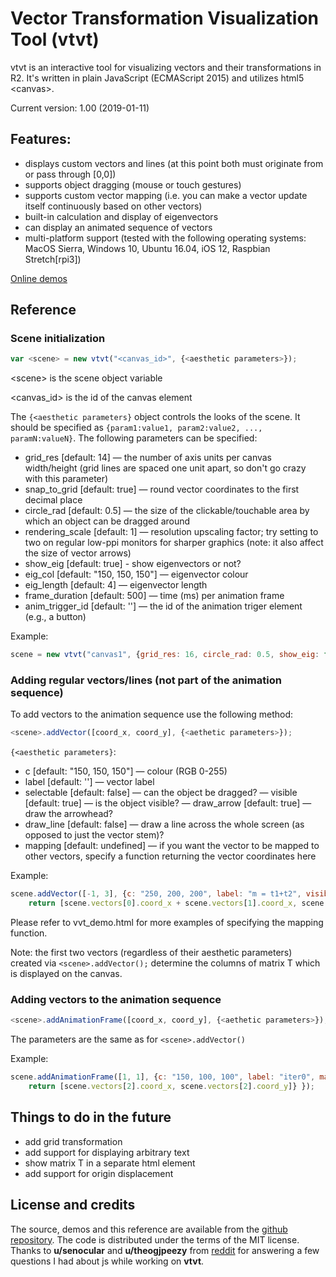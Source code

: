 # Vector Transformation Visualization Tool (vtvt) 
 
vtvt is an interactive tool for visualizing vectors and their transformations in R2. It's written in plain JavaScript (ECMAScript 2015) and utilizes html5 \<canvas\>. 

Current version: 1.00 (2019-01-11)

## Features:
- displays custom vectors and lines (at this point both must originate from or pass through [0,0])
- supports object dragging (mouse or touch gestures)
- supports custom vector mapping (i.e. you can make a vector update itself continuously based on other vectors)
- built-in calculation and display of eigenvectors
- can display an animated sequence of vectors
- multi-platform support (tested with the following operating systems: MacOS Sierra, Windows 10, Ubuntu 16.04, iOS 12, Raspbian Stretch[rpi3])

[Online demos](https://www.expunctis.com/2019/01/11//vtvt-demo.html) 

## Reference

### Scene initialization

```javascript
var <scene> = new vtvt("<canvas_id>", {<aesthetic parameters>});
```
\<scene\> is the scene object variable

\<canvas_id\> is the id of the canvas element

The `{<aesthetic parameters}` object controls the looks of the scene. It should be specified as `{param1:value1, param2:value2, ..., paramN:valueN}`. The following parameters can be specified:

- grid_res [default: 14] — the number of axis units per canvas width/height (grid lines are spaced one unit apart, so don't go crazy with this parameter)
- snap_to_grid [default: true] — round vector coordinates to the first decimal place
- circle_rad [default: 0.5] — the size of the clickable/touchable area by which an object can be dragged around
- rendering_scale [default: 1] — resolution upscaling factor; try setting to two on regular low-ppi monitors for sharper graphics (note: it also affect the size of vector arrows)
- show_eig [default: true] - show eigenvectors or not?
- eig_col [default: "150, 150, 150"] — eigenvector colour
- eig_length [default: 4] — eigenvector length
- frame_duration [default: 500] — time (ms) per animation frame
- anim_trigger_id [default: ''] — the id of the animation triger element (e.g., a button)

Example:

```javascript
scene = new vtvt("canvas1", {grid_res: 16, circle_rad: 0.5, show_eig: false});
```

### Adding regular vectors/lines (not part of the animation sequence)

To add vectors to the animation sequence use the following method:

```javascript
<scene>.addVector([coord_x, coord_y], {<aethetic parameters>});
```

`{<aesthetic parameters}`:

- c [default: "150, 150, 150"] — colour (RGB 0-255)
- label [default: ''] — vector label
- selectable [default: false] — can the object be dragged?
— visible [default: true] — is the object visible?
— draw_arrow [default: true] — draw the arrowhead?
- draw_line [default: false] — draw a line across the whole screen (as opposed to just the vector stem)?
- mapping [default: undefined] — if you want the vector to be mapped to other vectors, specify a function returning the vector coordinates here

Example:

```javascript
scene.addVector([-1, 3], {c: "250, 200, 200", label: "m = t1+t2", visible: true, mapping: function(){ 
	return [scene.vectors[0].coord_x + scene.vectors[1].coord_x, scene.vectors[0].coord_y + scene.vectors[1].coord_y ];} });
```

Please refer to vvt_demo.html for more examples of specifying the mapping function.

Note: the first two vectors (regardless of their aesthetic parameters) created via `<scene>.addVector();` determine the columns of matrix T which is displayed on the canvas.

### Adding vectors to the animation sequence

```javascript
<scene>.addAnimationFrame([coord_x, coord_y], {<aethetic parameters>});
```

The parameters are the same as for `<scene>.addVector()`

Example:

```javascript
scene.addAnimationFrame([1, 1], {c: "150, 100, 100", label: "iter0", mapping: function(){ 
    return [scene.vectors[2].coord_x, scene.vectors[2].coord_y]} });
```

## Things to do in the future

- add grid transformation
- add support for displaying arbitrary text
- show matrix T in a separate html element
- add support for origin displacement

## License and credits

The source, demos and this reference are available from the [github repository](https://github.com/ex-punctis/vtvt). The code is distributed under the terms of the MIT license. Thanks to **u/senocular** and **u/theogjpeezy** from [reddit](www.reddit.com) for answering a few questions I had about js while working on **vtvt**.